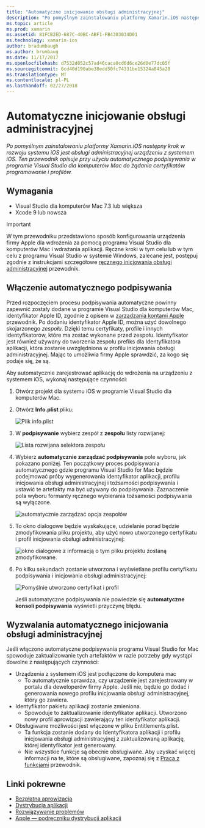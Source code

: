 ```yaml
---
title: "Automatyczne inicjowanie obsługi administracyjnej"
description: "Po pomyślnym zainstalowaniu platformy Xamarin.iOS następny krok w rozwoju systemu iOS jest obsługi administracyjnej urządzeniu z systemem iOS. Ten przewodnik opisuje przy użyciu automatycznego podpisywania w programie Visual Studio dla komputerów Mac do żądania certyfikatów programowanie i profilów."
ms.topic: article
ms.prod: xamarin
ms.assetid: 81FCB2ED-687C-40BC-ABF1-FB4303034D01
ms.technology: xamarin-ios
author: bradumbaugh
ms.author: brumbaug
ms.date: 11/17/2017
ms.openlocfilehash: d7532d052c57ad46caca0cd6d6ce26d0e77dc05f
ms.sourcegitcommit: 6cd40d190abe38edd50fc74331be15324a845a28
ms.translationtype: MT
ms.contentlocale: pl-PL
ms.lasthandoff: 02/27/2018
---
```

# <a name="automatic-provisioning"></a>Automatyczne inicjowanie obsługi administracyjnej

_Po pomyślnym zainstalowaniu platformy Xamarin.iOS następny krok w rozwoju systemu iOS jest obsługi administracyjnej urządzeniu z systemem iOS. Ten przewodnik opisuje przy użyciu automatycznego podpisywania w programie Visual Studio dla komputerów Mac do żądania certyfikatów programowanie i profilów._

## <a name="requirements"></a>Wymagania

- Visual Studio dla komputerów Mac 7.3 lub większa
- Xcode 9 lub nowsza

> [!IMPORTANT]
>  W tym przewodniku przedstawiono sposób konfigurowania urządzenia firmy Apple dla wdrożenia za pomocą programu Visual Studio dla komputerów Mac i wdrażania aplikacji. Ręczne kroki w tym celu lub w tym celu z programu Visual Studio w systemie Windows, zalecane jest, postępuj zgodnie z instrukcjami szczegółowe [ręcznego inicjowania obsługi administracyjnej](~/ios/get-started/installation/device-provisioning/manual-provisioning.md) przewodnik.

## <a name="enabling-automatic-signing"></a>Włączenie automatycznego podpisywania

Przed rozpoczęciem procesu podpisywania automatyczne powinny zapewnić zostały dodane w programie Visual Studio dla komputerów Mac, identyfikator Apple ID, zgodnie z opisem w [zarządzania kontami Apple](~/cross-platform/macios/apple-account-management.md) przewodnik. Po dodaniu identyfikator Apple ID, można użyć dowolnego skojarzonego _zespołu_. Dzięki temu certyfikaty, profile i innych identyfikatorów, które ma zostać wykonane przed zespołu. Identyfikator jest również używany do tworzenia zespołu prefiks dla Identyfikatora aplikacji, która zostanie uwzględniona w profilu inicjowania obsługi administracyjnej. Mając to umożliwia firmy Apple sprawdzić, za kogo się podaje się, że są.

Aby automatycznie zarejestrować aplikację do wdrożenia na urządzeniu z systemem iOS, wykonaj następujące czynności:

1. Otwórz projekt dla systemu iOS w programie Visual Studio dla komputerów Mac.

2. Otwórz **Info.plist** pliku:

    ![Plik info.plist](automatic-provisioning-images/image1.png)

3. W **podpisywanie** wybierz zespół z **zespołu** listy rozwijanej:

    ![Lista rozwijana selektora zespołu](automatic-provisioning-images/image2.png)

4. Wybierz **automatycznie zarządzać podpisywania** pole wyboru, jak pokazano poniżej. Ten początkowy proces podpisywania automatycznego gdzie programu Visual Studio for Mac będzie podejmować próby wygenerowania identyfikator aplikacji, profilu inicjowania obsługi administracyjnej i tożsamości podpisywania i ustawić te artefakty ma być używany do podpisywania. Zaznaczenie pola wyboru formanty ręcznego wybierania tożsamości podpisywania są wyłączone.

    ![automatycznie zarządzać opcja zespołów](automatic-provisioning-images/image3.png)

5. To okno dialogowe będzie wyskakujące, udzielanie porad będzie zmodyfikowania pliku projektu, aby użyć nowo utworzonego certyfikatu i profil inicjowania obsługi administracyjnej:

    ![okno dialogowe z informacją o tym pliku projektu zostaną zmodyfikowane.](automatic-provisioning-images/image4.png)

6. Po kilku sekundach zostanie utworzona i wyświetlane profilu certyfikatu podpisywania i inicjowania obsługi administracyjnej:

    ![Pomyślnie utworzono certyfikat i profil](automatic-provisioning-images/image5.png)

    Jeśli automatyczne podpisywania nie powiedzie się **automatyczne konsoli podpisywania** wyświetli przyczynę błędu.

## <a name="triggering-automatic-provisioning"></a>Wyzwalania automatycznego inicjowania obsługi administracyjnej

Jeśli włączono automatyczne podpisywania programu Visual Studio for Mac spowoduje zaktualizowanie tych artefaktów w razie potrzeby gdy wystąpi dowolne z następujących czynności:

* Urządzenia z systemem iOS jest podłączone do komputera mac
    - To automatycznie sprawdza, czy urządzenie jest zarejestrowany w portalu dla deweloperów firmy Apple. Jeśli nie, będzie go dodać i generowania nowego profilu inicjowania obsługi administracyjnej, który go zawiera.
* Identyfikator pakietu aplikacji zostanie zmieniona.
    - Spowoduje to zaktualizowanie identyfikator aplikacji. Utworzono nowy profil aprowizacji zawierający ten identyfikator aplikacji.
* Obsługiwane możliwości jest włączone w pliku Entitlements.plist.
    - Ta funkcja zostanie dodany do Identyfikatora aplikacji i profilu inicjowania obsługi administracyjnej z zaktualizowaną aplikację, której identyfikator jest generowany.
    - Nie wszystkie funkcje są obecnie obsługiwane. Aby uzyskać więcej informacji na te, które są obsługiwane, zapoznaj się z [Praca z funkcjami](~/ios/deploy-test/provisioning/capabilities/index.md) przewodnik.


## <a name="related-links"></a>Linki pokrewne

- [Bezpłatna aprowizacja](~/ios/get-started/installation/device-provisioning/free-provisioning.md)
- [Dystrybucja aplikacji](~/ios/deploy-test/app-distribution/index.md)
- [Rozwiązywanie problemów](~/ios/deploy-test/troubleshooting.md)
- [Apple — podręczniku dystrybucji aplikacji](https://developer.apple.com/library/ios/documentation/IDEs/Conceptual/AppDistributionGuide/Introduction/Introduction.html)
